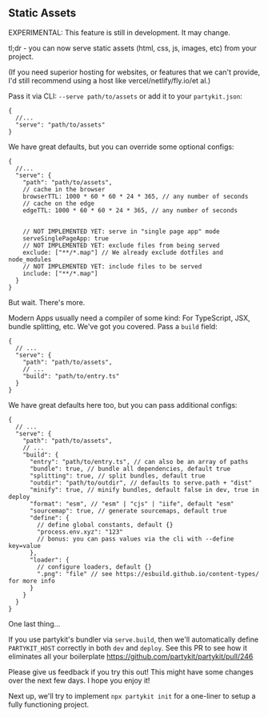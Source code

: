 ## Static Assets

EXPERIMENTAL: This feature is still in development. It may change.

tl;dr - you can now serve static assets (html, css, js, images, etc) from your project.

(If you need superior hosting for websites, or features that we can't provide, I'd still recommend using a host like vercel/netlify/fly.io/et al.)

Pass it via CLI: `--serve path/to/assets` or add it to your `partykit.json`:

```jsonc
{
  //...
  "serve": "path/to/assets"
}
```

We have great defaults, but you can override some optional configs:

```jsonc
{
  //...
  "serve": {
    "path": "path/to/assets",
    // cache in the browser
    browserTTL: 1000 * 60 * 60 * 24 * 365, // any number of seconds
    // cache on the edge
    edgeTTL: 1000 * 60 * 60 * 24 * 365, // any number of seconds


    // NOT IMPLEMENTED YET: serve in "single page app" mode
    serveSinglePageApp: true
    // NOT IMPLEMENTED YET: exclude files from being served
    exclude: ["**/*.map"] // We already exclude dotfiles and node_modules
    // NOT IMPLEMENTED YET: include files to be served
    include: ["**/*.map"]
  }
}
```

But wait. There's more.

Modern Apps usually need a compiler of some kind: For TypeScript, JSX, bundle splitting, etc. We've got you covered. Pass a `build` field:

```jsonc
{
  // ...
  "serve": {
    "path": "path/to/assets",
    // ...
    "build": "path/to/entry.ts"
  }
}
```

We have great defaults here too, but you can pass additional configs:

```jsonc
{
  // ...
  "serve": {
    "path": "path/to/assets",
    // ...
    "build": {
      "entry": "path/to/entry.ts", // can also be an array of paths
      "bundle": true, // bundle all dependencies, default true
      "splitting": true, // split bundles, default true
      "outdir": "path/to/outdir", // defaults to serve.path + "dist"
      "minify": true, // minify bundles, default false in dev, true in deploy
      "format": "esm", // "esm" | "cjs" | "iife", default "esm"
      "sourcemap": true, // generate sourcemaps, default true
      "define": {
        // define global constants, default {}
        "process.env.xyz": "123"
        // bonus: you can pass values via the cli with --define key=value
      },
      "loader": {
        // configure loaders, default {}
        ".png": "file" // see https://esbuild.github.io/content-types/ for more info
      }
    }
  }
}
```

One last thing...

If you use partykit's bundler via `serve.build`, then we'll automatically define `PARTYKIT_HOST` correctly in both `dev` and `deploy`. See this PR to see how it eliminates all your boilerplate https://github.com/partykit/partykit/pull/246

Please give us feedback if you try this out! This might have some changes over the next few days. I hope you enjoy it!

Next up, we'll try to implement `npx partykit init` for a one-liner to setup a fully functioning project.
